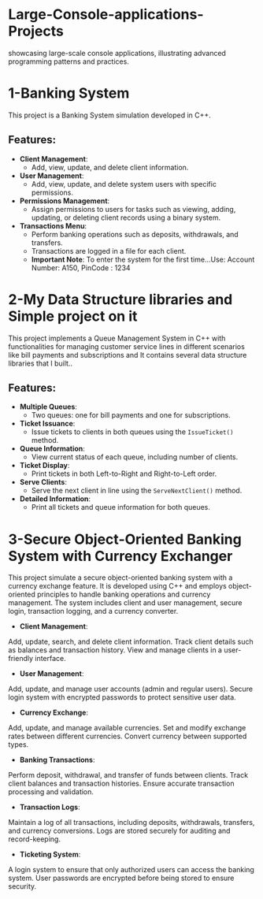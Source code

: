 # Large-Console-applications-Projects
showcasing large-scale console applications, illustrating advanced programming patterns and practices.

# 1-Banking System

This project is a Banking System simulation developed in C++.

## Features:
- **Client Management**: 
  - Add, view, update, and delete client information.
- **User Management**: 
  - Add, view, update, and delete system users with specific permissions.
- **Permissions Management**: 
  - Assign permissions to users for tasks such as viewing, adding, updating, or deleting client records using a binary system.
- **Transactions Menu**: 
  - Perform banking operations such as deposits, withdrawals, and transfers.
  - Transactions are logged in a file for each client.
  - **Important Note**: To enter the system for the first time...Use:
Account Number: A150, PinCode       : 1234

# 2-My Data Structure libraries and Simple project on it

 This project implements a Queue Management System in C++ with functionalities for managing customer service lines in different scenarios like bill payments and subscriptions and It contains several data structure libraries that I built..

## Features:
- **Multiple Queues**: 
  - Two queues: one for bill payments and one for subscriptions.
- **Ticket Issuance**: 
  - Issue tickets to clients in both queues using the `IssueTicket()` method.
- **Queue Information**: 
  - View current status of each queue, including number of clients.
- **Ticket Display**: 
  - Print tickets in both Left-to-Right and Right-to-Left order.
- **Serve Clients**: 
  - Serve the next client in line using the `ServeNextClient()` method.
- **Detailed Information**: 
  - Print all tickets and queue information for both queues.

# 3-Secure Object-Oriented Banking System with Currency Exchanger

This project simulate a secure object-oriented banking system with a currency exchange feature. It is developed using C++ and employs object-oriented principles to handle banking operations and currency management. The system includes client and user management, secure login, transaction logging, and a currency converter.

- **Client Management**:

Add, update, search, and delete client information.
Track client details such as balances and transaction history.
View and manage clients in a user-friendly interface.
- **User Management**:

Add, update, and manage user accounts (admin and regular users).
Secure login system with encrypted passwords to protect sensitive user data.
- **Currency Exchange**:

Add, update, and manage available currencies.
Set and modify exchange rates between different currencies.
Convert currency between supported types.
- **Banking Transactions**:

Perform deposit, withdrawal, and transfer of funds between clients.
Track client balances and transaction histories.
Ensure accurate transaction processing and validation.
- **Transaction Logs**:

Maintain a log of all transactions, including deposits, withdrawals, transfers, and currency conversions.
Logs are stored securely for auditing and record-keeping.
- **Ticketing System**:

A login system to ensure that only authorized users can access the banking system.
User passwords are encrypted before being stored to ensure security.
